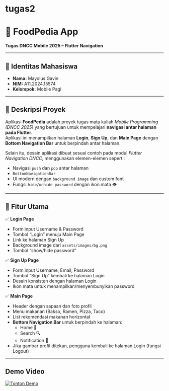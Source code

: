 # tugas2

# 🥘 FoodPedia App  
**Tugas DNCC Mobile 2025 – Flutter Navigation**

---

## 👤 Identitas Mahasiswa
- **Nama:** Mayolus Gavin  
- **NIM:** A11.2024.15574  
- **Kelompok:** Mobile Pagi  

---

## 📱 Deskripsi Proyek
Aplikasi **FoodPedia** adalah proyek tugas mata kuliah *Mobile Programming (DNCC 2025)* yang bertujuan untuk mempelajari **navigasi antar halaman pada Flutter**.  
Aplikasi ini menampilkan halaman **Login**, **Sign Up**, dan **Main Page** dengan **Bottom Navigation Bar** untuk berpindah antar halaman.  

Selain itu, desain aplikasi dibuat sesuai contoh pada modul *Flutter Navigation DNCC*, menggunakan elemen-elemen seperti:
- Navigasi `push` dan `pop` antar halaman
- `BottomNavigationBar`
- UI modern dengan `background image` dan custom font
- Fungsi `hide/unhide password` dengan ikon mata 👁️  

---

## 🧭 Fitur Utama
✅ **Login Page**  
- Form input Username & Password  
- Tombol “Login” menuju Main Page  
- Link ke halaman Sign Up  
- Background image dari `assets/images/bg.png`  
- Tombol “show/hide password”

✅ **Sign Up Page**  
- Form input Username, Email, Password  
- Tombol “Sign Up” kembali ke halaman Login  
- Desain konsisten dengan halaman Login  
- Ikon mata untuk menampilkan/menyembunyikan password  

✅ **Main Page**  
- Header dengan sapaan dan foto profil  
- Menu makanan (Bakso, Ramen, Pizza, Taco)  
- List rekomendasi makanan horizontal  
- **Bottom Navigation Bar** untuk berpindah ke halaman:
  - Home 🍛  
  - Search 🔍  
  - Notification 🔔  
- Jika gambar profil ditekan, pengguna kembali ke halaman Login (fungsi Logout)

---

## Demo Video

[![Tonton Demo](https://img.youtube.com/vi/<YOUTUBE_VIDEO_ID>/0.jpg)](https://youtu.be/waB_qRaXKqo)

